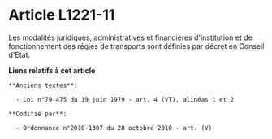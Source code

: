 # Article L1221-11

Les modalités juridiques, administratives et financières d'institution et de fonctionnement des régies de transports sont
définies par décret en Conseil d'Etat.

**Liens relatifs à cet article**

	**Anciens textes**:

	  - Loi n°79-475 du 19 juin 1979 - art. 4 (VT), alinéas 1 et 2

	**Codifié par**:

	  - Ordonnance n°2010-1307 du 28 octobre 2010 - art. (V)
